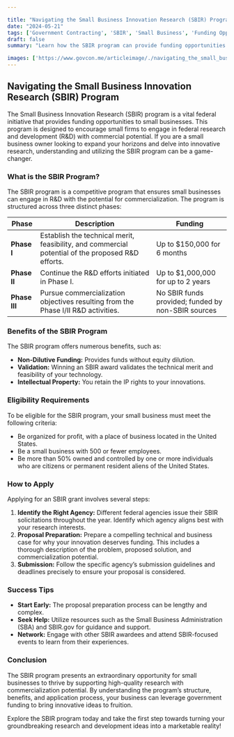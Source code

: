 ```yaml
---

title: "Navigating the Small Business Innovation Research (SBIR) Program"
date: "2024-05-21"
tags: ['Government Contracting', 'SBIR', 'Small Business', 'Funding Opportunities', 'Federal Research', 'Commercialization', 'Innovation', 'R&D', 'Grants']
draft: false
summary: "Learn how the SBIR program can provide funding opportunities for small businesses to engage in federal research and development with commercialization potential."

images: ['https://www.govcon.me/articleimage/./navigating_the_small_business_innovation_research_sbir_program.webp']
---
```


## Navigating the Small Business Innovation Research (SBIR) Program

The Small Business Innovation Research (SBIR) program is a vital federal initiative that provides funding opportunities to small businesses. This program is designed to encourage small firms to engage in federal research and development (R&D) with commercial potential. If you are a small business owner looking to expand your horizons and delve into innovative research, understanding and utilizing the SBIR program can be a game-changer. 

### **What is the SBIR Program?**

The SBIR program is a competitive program that ensures small businesses can engage in R&D with the potential for commercialization. The program is structured across three distinct phases:

| Phase | Description | Funding |
|-------|-------------|---------|
| **Phase I** | Establish the technical merit, feasibility, and commercial potential of the proposed R&D efforts. | Up to $150,000 for 6 months |
| **Phase II** | Continue the R&D efforts initiated in Phase I. | Up to $1,000,000 for up to 2 years |
| **Phase III** | Pursue commercialization objectives resulting from the Phase I/II R&D activities. | No SBIR funds provided; funded by non-SBIR sources |

### **Benefits of the SBIR Program**

The SBIR program offers numerous benefits, such as:

- **Non-Dilutive Funding:** Provides funds without equity dilution.
- **Validation:** Winning an SBIR award validates the technical merit and feasibility of your technology.
- **Intellectual Property:** You retain the IP rights to your innovations.

### **Eligibility Requirements**

To be eligible for the SBIR program, your small business must meet the following criteria:

- Be organized for profit, with a place of business located in the United States.
- Be a small business with 500 or fewer employees.
- Be more than 50% owned and controlled by one or more individuals who are citizens or permanent resident aliens of the United States.

### **How to Apply**

Applying for an SBIR grant involves several steps:

1. **Identify the Right Agency:** Different federal agencies issue their SBIR solicitations throughout the year. Identify which agency aligns best with your research interests.
2. **Proposal Preparation:** Prepare a compelling technical and business case for why your innovation deserves funding. This includes a thorough description of the problem, proposed solution, and commercialization potential.
3. **Submission:** Follow the specific agency’s submission guidelines and deadlines precisely to ensure your proposal is considered.

### **Success Tips**

- **Start Early:** The proposal preparation process can be lengthy and complex.
- **Seek Help:** Utilize resources such as the Small Business Administration (SBA) and SBIR.gov for guidance and support.
- **Network:** Engage with other SBIR awardees and attend SBIR-focused events to learn from their experiences.

### **Conclusion**

The SBIR program presents an extraordinary opportunity for small businesses to thrive by supporting high-quality research with commercialization potential. By understanding the program’s structure, benefits, and application process, your business can leverage government funding to bring innovative ideas to fruition.

Explore the SBIR program today and take the first step towards turning your groundbreaking research and development ideas into a marketable reality!
```
